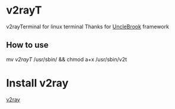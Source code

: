 # v2rayT
v2rayTerminal for linux terminal
Thanks for <a href="https://github.com/UncleBrook/v2rayT">UncleBrook</a> framework

## How to use
 mv *v2rayT* /usr/sbin/ && chmod a+x /usr/sbin/v2t

# Install v2ray
<a href="https://www.v2ray.com/en/welcome/install.html">v2ray</a> 
